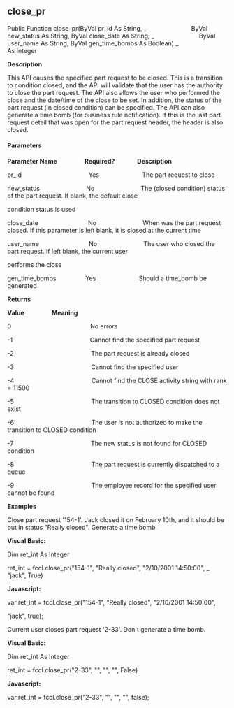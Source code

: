 close_pr
--------

Public Function close_pr(ByVal pr_id As String, _
                         ByVal new_status As String, ByVal close_date As String, _
                         ByVal user_name As String, ByVal gen_time_bombs As Boolean) _
                         As Integer

**Description**

This API causes the specified part request to be closed. This is a transition to condition closed, and the API will validate that the user has the authority to close the part request. The API also allows the user who performed the close and the date/time of the close to be set. In addition, the status of the part request (in closed condition) can be specified. The API can also generate a time bomb (for business rule notification). If this is the last part request detail that was open for the part request header, the header is also closed.

#### Parameters
**Parameter Name**                **Required?**             **Description**

pr_id                                       Yes                         The part request to close

new_status                           No                           The (closed condition) status of the part request. If blank, the default close

condition status is used

close_date                             No                           When was the part request closed. If this parameter is left blank, it is closed at the current time

user_name                             No                           The user who closed the part request. If left blank, the current user

performs the close

gen_time_bombs                 Yes                         Should a time_bomb be generated

**Returns**

**Value**                **Meaning**

0                                              No errors

-1                                             Cannot find the specified part request

-2                                             The part request is already closed

-3                                             Cannot find the specified user

-4                                             Cannot find the CLOSE activity string with rank = 11500

-5                                             The transition to CLOSED condition does not exist

-6                                             The user is not authorized to make the transition to CLOSED condition

-7                                             The new status is not found for CLOSED condition

-8                                             The part request is currently dispatched to a queue

-9                                             The employee record for the specified user cannot be found

**Examples**

 Close part request '154-1'. Jack closed it on February 10th, and it should be put in status "Really closed". Generate a time bomb.

**Visual Basic:**

Dim ret_int As Integer

ret_int = fccl.close_pr("154-1", "Really closed", "2/10/2001 14:50:00", _
"jack", True)

**Javascript:**

var ret_int = fccl.close_pr("154-1", "Really closed", "2/10/2001 14:50:00",

"jack", true);

 Current user closes part request '2-33'. Don't generate a time bomb.

**Visual Basic:**

Dim ret_int As Integer

ret_int = fccl.close_pr("2-33", "", "", "", False)

**Javascript:**

var ret_int = fccl.close_pr("2-33", "", "", "", false);
